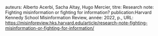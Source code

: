 auteurs: Alberto Acerbi, Sacha Altay, Hugo Mercier, 
titre: Research note: Fighting misinformation or fighting for information?
publication:Harvard Kennedy School Misinformation Review, 
année: 2022, 
p.,
URL: https://misinforeview.hks.harvard.edu/article/research-note-fighting-misinformation-or-fighting-for-information/

